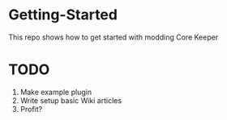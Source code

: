 # Getting-Started
This repo shows how to get started with modding Core Keeper

# TODO
1. Make example plugin
2. Write setup basic Wiki articles
3. Profit?
